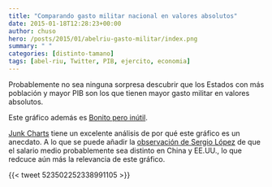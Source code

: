```yaml
---
title: "Comparando gasto militar nacional en valores absolutos"
date: 2015-01-18T12:28:23+00:00
author: chuso
hero: /posts/2015/01/abelriu-gasto-militar/index.png
summary: " "
categories: [distinto-tamano]
tags: [abel-riu, Twitter, PIB, ejercito, economia]
---
```

Probablemente no sea ninguna sorpresa descubrir que los Estados con más población y mayor PIB son los que tienen mayor gasto militar en valores absolutos.

Este gráfico además es [Bonito pero inútil](https://bonitoperoinutil.com/posts/2015/01/abelriu-gasto-militar/).

[Junk Charts](https://junkcharts.typepad.com/junk_charts/2014/10/misguided-warheads-in-the-classroom.html) tiene un excelente análisis de por qué este gráfico es un anecdato. A lo que se puede añadir la [observación de Sergio López](https://twitter.com/slpnix/status/556791658206216192) de que el salario medio probablemente sea distinto en China y EE.UU., lo que redcuce aún más la relevancia de este gráfico.

{{< tweet 523502252338991105 >}}
